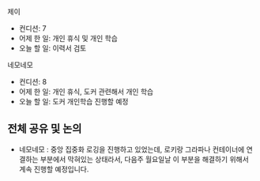 
제이
- 컨디션: 7
- 어제 한 일: 개인 휴식 및 개인 학습
- 오늘 할 일: 이력서 검토

네모네모
 - 컨디션: 8
- 어제 한 일: 개인 휴식, 도커 관련해서 개인 학습 
- 오늘 할 일: 도커 개인학습 진행할 예정

## 전체 공유 및 논의
- 네모네모 : 중앙 집중화 로깅을 진행하고 있었는데, 로키랑 그라파나 컨테이너에 연결하는 부분에서 막혀있는 상태라서, 다음주 월요일날 이 부분을 해결하기 위해서 계속 진행할 예정입니다.
